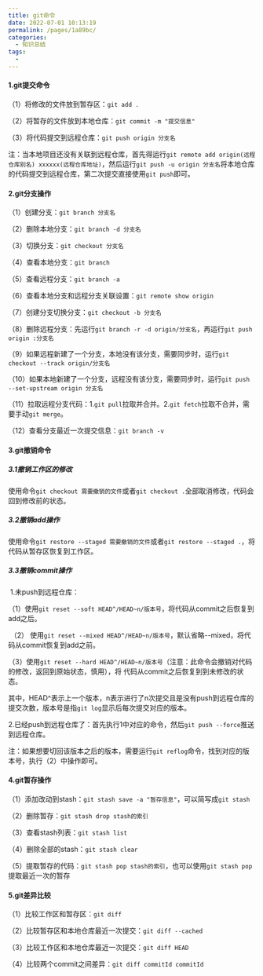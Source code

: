 ```yaml
---
title: git命令
date: 2022-07-01 10:13:19
permalink: /pages/1a89bc/
categories:
  - 知识总结
tags:
  - 
---
```


####	1.git提交命令

（1）将修改的文件放到暂存区：`git add .`

（2）将暂存的文件放到本地仓库：`git commit -m "提交信息"`

（3）将代码提交到远程仓库：`git push origin 分支名`

​    注：当本地项目还没有关联到远程仓库，首先得运行`git remote add origin(远程仓库别名) xxxxxx(远程仓库地址)`，然后运行`git push -u origin 分支名`将本地仓库的代码提交到远程仓库，第二次提交直接使用`git push`即可。

####	2.git分支操作

（1）创建分支：`git branch 分支名`

（2）删除本地分支：`git branch -d 分支名`

（3）切换分支：`git checkout 分支名`

（4）查看本地分支：`git branch`

（5）查看远程分支：`git branch -a`

（6）查看本地分支和远程分支关联设置：`git remote show origin`

（7）创建分支切换分支：`git checkout -b 分支名`

（8）删除远程分支：先运行`git branch -r -d origin/分支名`，再运行`git push origin :分支名 `

（9）如果远程新建了一个分支，本地没有该分支，需要同步时，运行`git checkout --track origin/分支名`

（10）如果本地新建了一个分支，远程没有该分支，需要同步时，运行`git push --set-upstream origin 分支名`

（11）拉取远程分支代码：1.`git pull`拉取并合并。2.`git fetch`拉取不合并，需要手动`git merge`。

（12）查看分支最近一次提交信息：`git branch -v`

####	3.git撤销命令

#####	3.1撤销工作区的修改

​    使用命令`git checkout 需要撤销的文件`或者`git checkout .`全部取消修改，代码会回到修改前的状态。

#####	3.2撤销add操作

​    使用命令`git restore --staged 需要撤销的文件`或者`git restore --staged .`，将代码从暂存区恢复到工作区。

#####	3.3撤销commit操作

​    1.未push到远程仓库：

​        （1）使用`git reset --soft HEAD^/HEAD~n/版本号`，将代码从commit之后恢复到add之后。

​        （2） 使用`git reset --mixed HEAD^/HEAD~n/版本号`，默认省略--mixed，将代码从commit恢复到add之前。

​        （3）使用`git reset --hard HEAD^/HEAD~n/版本号`（注意：此命令会撤销对代码的修改，返回到原始状态，慎用），将 代码从commit之后恢复到到未修改的状态。

​          其中，HEAD^表示上一个版本，n表示进行了n次提交且是没有push到远程仓库的提交次数，版本号是指`git log`显示后每次提交对应的版本。

​    2.已经push到远程仓库了：首先执行1中对应的命令，然后`git push --force`推送到远程仓库。

注：如果想要切回该版本之后的版本，需要运行`git reflog`命令，找到对应的版本号，执行（2）中操作即可。

####	4.git暂存操作

（1）添加改动到stash：`git stash save -a "暂存信息"`，可以简写成`git stash`

（2）删除暂存：`git stash drop stash的索引`

（3）查看stash列表：`git stash list`

（4）删除全部的stash：`git stash clear`

（5）提取暂存的代码：`git stash pop stash的索引`，也可以使用`git stash pop`提取最近一次的暂存

####	5.git差异比较

（1）比较工作区和暂存区：`git diff`

（2）比较暂存区和本地仓库最近一次提交：`git diff --cached`

（3）比较工作区和本地仓库最近一次提交：`git diff HEAD`

（4）比较两个commit之间差异：`git diff commitId commitId`

